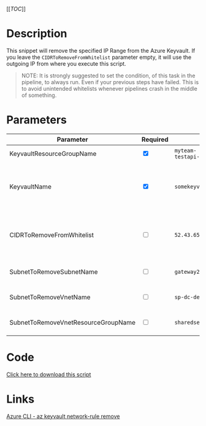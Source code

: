[[_TOC_]]

# Description

This snippet will remove the specified IP Range from the Azure Keyvault. If you leave the `CIDRToRemoveFromWhitelist` parameter empty, it will use the outgoing IP from where you execute this script.

> NOTE: It is strongly suggested to set the condition, of this task in the pipeline, to always run. Even if your previous steps have failed. This is to avoid unintended whitelists whenever pipelines crash in the middle of something.

# Parameters

| Parameter                           | Required                        | Example Value                               | Description                                                                                                                                                                                                                  |
| ----------------------------------- | ------------------------------- | ------------------------------------------- | ---------------------------------------------------------------------------------------------------------------------------------------------------------------------------------------------------------------------------- |
| KeyvaultResourceGroupName           | <input type="checkbox" checked> | `myteam-testapi-$(Release.EnvironmentName)` | The name of the resource group the Keyvault is in                                                                                                                                                                            |
| KeyvaultName                        | <input type="checkbox" checked> | `somekeyvault$(Release.EnvironmentName)`    | The name for the Keyvault resource. This name is restricted to alphanumerical characters without hyphens etc.                                                                                                                |
| CIDRToRemoveFromWhitelist           | <input type="checkbox">         | `52.43.65.123/32`                           | The IP range, to remove the whitelist for, in [CIDR notation](https://en.wikipedia.org/wiki/Classless_Inter-Domain_Routing#CIDR_notation). Leave this field empty to use the outgoing IP from where you execute this script. |
| SubnetToRemoveSubnetName            | <input type="checkbox">         | `gateway2-subnet`                           | The name of the subnet you want to remove from the whitelist.                                                                                                                                                                |
| SubnetToRemoveVnetName              | <input type="checkbox">         | `sp-dc-dev-001-vnet`                        | The vnetname of the subnet you want to remove from the whitelist.                                                                                                                                                            |
| SubnetToRemoveVnetResourceGroupName | <input type="checkbox">         | `sharedservices-rg`                         | The VnetResourceGroupName your Vnet resides in.                                                                                                                                                                              |

# Code

[Click here to download this script](../../../../src/Keyvault/Remove-IP-Whitelist-from-Keyvault.ps1)

# Links

[Azure CLI - az keyvault network-rule remove](https://docs.microsoft.com/en-us/cli/azure/keyvault/network-rule?view=azure-cli-latest#az_keyvault_network_rule_remove)
